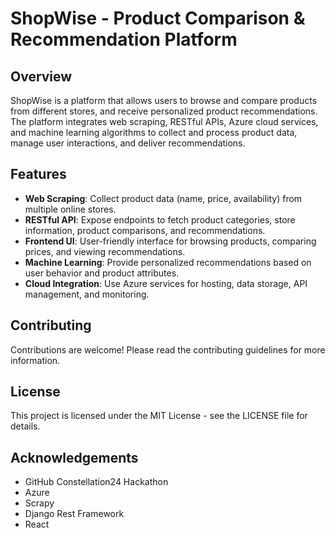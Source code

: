 # ShopWise - Product Comparison & Recommendation Platform

## Overview

ShopWise is a platform that allows users to browse and compare products from different stores, and receive personalized product recommendations. The platform integrates web scraping, RESTful APIs, Azure cloud services, and machine learning algorithms to collect and process product data, manage user interactions, and deliver recommendations.

## Features

- **Web Scraping**: Collect product data (name, price, availability) from multiple online stores.
- **RESTful API**: Expose endpoints to fetch product categories, store information, product comparisons, and recommendations.
- **Frontend UI**: User-friendly interface for browsing products, comparing prices, and viewing recommendations.
- **Machine Learning**: Provide personalized recommendations based on user behavior and product attributes.
- **Cloud Integration**: Use Azure services for hosting, data storage, API management, and monitoring.

## Contributing

Contributions are welcome! Please read the contributing guidelines for more information.

## License

This project is licensed under the MIT License - see the LICENSE file for details.

## Acknowledgements

- GitHub Constellation24 Hackathon
- Azure
- Scrapy
- Django Rest Framework
- React
